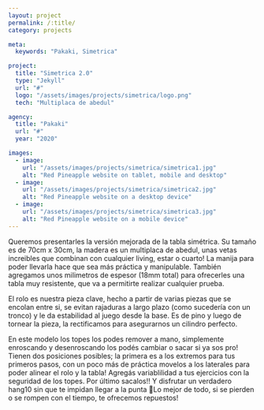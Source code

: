 ```yaml
---
layout: project
permalink: /:title/
category: projects

meta:
  keywords: "Pakaki, Simetrica"

project:
  title: "Simetrica 2.0"
  type: "Jekyll"
  url: "#"
  logo: "/assets/images/projects/simetrica/logo.png"
  tech: "Multiplaca de abedul"

agency:
  title: "Pakaki"
  url: "#"
  year: "2020"

images:
  - image:
    url: "/assets/images/projects/simetrica/simetrica1.jpg"
    alt: "Red Pineapple website on tablet, mobile and desktop"
  - image:
    url: "/assets/images/projects/simetrica/simetrica2.jpg"
    alt: "Red Pineapple website on a desktop device"
  - image:
    url: "/assets/images/projects/simetrica/simetrica3.jpg"
    alt: "Red Pineapple website on a mobile device"
---
```

<p>Queremos presentarles la versión mejorada de la tabla simétrica. Su tamaño es de 70cm x 30cm, la madera es un multiplaca de abedul, unas vetas increibles que combinan con cualquier living, estar o cuarto! La manija para poder llevarla hace que sea más práctica y manipulable. También agregamos unos milimetros de espesor (18mm total) para ofrecerles una tabla muy resistente, que va a permitirte realizar cualquier prueba.

El rolo es nuestra pieza clave, hecho a partir de varias piezas que se encolan entre si, se evitan rajaduras a largo plazo (como sucedería con un tronco) y le da estabilidad al juego desde la base. Es de pino y luego de tornear la pieza, la rectificamos para asegurarnos un cilindro perfecto.

En este modelo los topes los podes remover a mano, simplemente enroscando y desenroscando los podés cambiar o sacar si ya sos pro! Tienen dos posiciones posibles; la primera es a los extremos para tus primeros pasos, con un poco más de práctica movelos a los laterales para poder alinear el rolo y la tabla! Agregás variablilidad a tus ejercicios con la seguridad de los topes. Por último sacalos!! Y disfrutar un verdadero hang10 sin que te impidan llegar a la punta 🤙Lo mejor de todo, si se pierden o se rompen con el tiempo, te ofrecemos repuestos!</p>
